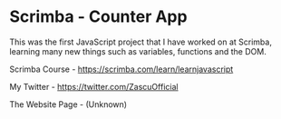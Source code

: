 # Scrimba - Counter App

This was the first JavaScript project that I have worked on at Scrimba, learning many new things such as variables, functions and the DOM.

Scrimba Course - https://scrimba.com/learn/learnjavascript

My Twitter - https://twitter.com/ZascuOfficial

The Website Page - (Unknown)
